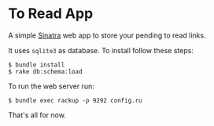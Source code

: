 To Read App
===========

A simple [Sinatra](http://www.sinatrarb.com) web app to store your
pending to read links.

It uses `sqlite3` as database. To install follow these steps:

    $ bundle install
    $ rake db:schema:load

To run the web server run:

    $ bundle exec rackup -p 9292 config.ru

That's all for now.
